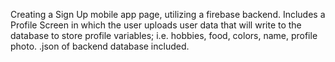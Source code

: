 Creating a Sign Up mobile app page, utilizing a firebase backend. Includes a Profile Screen in which the user uploads user data that will write to the database to store profile variables; i.e. hobbies, food, colors, name, profile photo. .json of backend database included.
